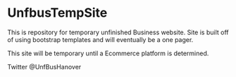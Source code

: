 # UnfbusTempSite

This is repository for temporary unfinished Business website. Site is built off of using bootstrap templates and will eventually be a one pager.

This site will be temporary until a Ecommerce platform is determined.

Twitter @UnfBusHanover
